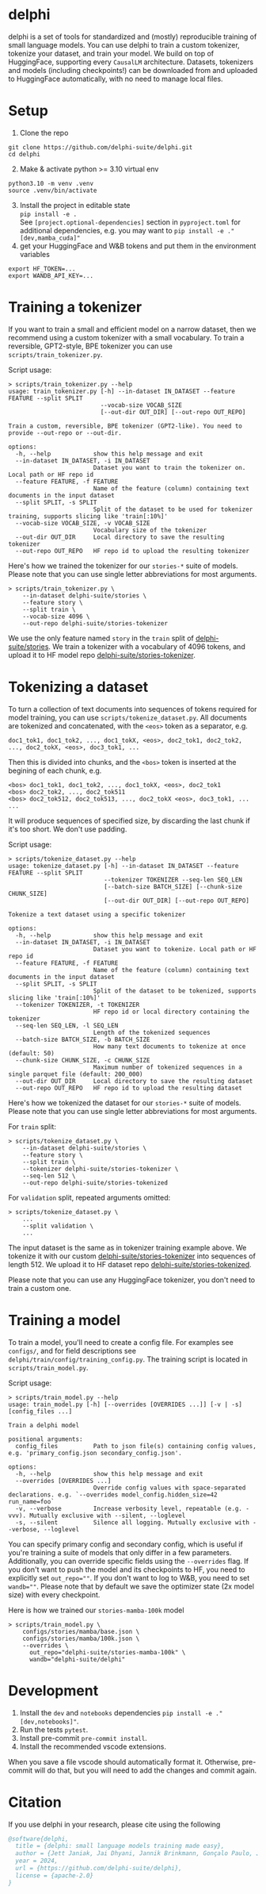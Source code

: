 # delphi

delphi is a set of tools for standardized and (mostly) reproducible training of small language models. You can use delphi to train a custom tokenizer, tokenize your dataset, and train your model. We build on top of HuggingFace, supporting every `CausalLM` architecture. Datasets, tokenizers and models (including checkpoints!) can be downloaded from and uploaded to HuggingFace automatically, with no need to manage local files.


# Setup

1. Clone the repo
```shell
git clone https://github.com/delphi-suite/delphi.git
cd delphi  
```
2. Make & activate python >= 3.10 virtual env
```shell
python3.10 -m venv .venv
source .venv/bin/activate
```
3. Install the project in editable state  
`pip install -e .`  
See `[project.optional-dependencies]` section in `pyproject.toml` for additional dependencies, e.g. you may want to `pip install -e ."[dev,mamba_cuda]"`
4. get your HuggingFace and W&B tokens and put them in the environment variables
```shell
export HF_TOKEN=...
export WANDB_API_KEY=...
```


# Training a tokenizer

If you want to train a small and efficient model on a narrow dataset, then we recommend using a custom tokenizer with a small vocabulary. To train a reversible, GPT2-style, BPE tokenizer you can use `scripts/train_tokenizer.py`.

Script usage:

```
> scripts/train_tokenizer.py --help
usage: train_tokenizer.py [-h] --in-dataset IN_DATASET --feature FEATURE --split SPLIT
                          --vocab-size VOCAB_SIZE
                          [--out-dir OUT_DIR] [--out-repo OUT_REPO]

Train a custom, reversible, BPE tokenizer (GPT2-like). You need to provide --out-repo or --out-dir.

options:
  -h, --help            show this help message and exit
  --in-dataset IN_DATASET, -i IN_DATASET
                        Dataset you want to train the tokenizer on. Local path or HF repo id
  --feature FEATURE, -f FEATURE
                        Name of the feature (column) containing text documents in the input dataset
  --split SPLIT, -s SPLIT
                        Split of the dataset to be used for tokenizer training, supports slicing like 'train[:10%]'
  --vocab-size VOCAB_SIZE, -v VOCAB_SIZE
                        Vocabulary size of the tokenizer
  --out-dir OUT_DIR     Local directory to save the resulting tokenizer
  --out-repo OUT_REPO   HF repo id to upload the resulting tokenizer
```

Here's how we trained the tokenizer for our `stories-*` suite of models. Please note that you can use single letter abbreviations for most arguments.

```
> scripts/train_tokenizer.py \
    --in-dataset delphi-suite/stories \
    --feature story \
    --split train \
    --vocab-size 4096 \
    --out-repo delphi-suite/stories-tokenizer
```

We use the only feature named `story` in the `train` split of [delphi-suite/stories](https://huggingface.co/datasets/delphi-suite/stories). We train a tokenizer with a vocabulary of 4096 tokens, and upload it to HF model repo [delphi-suite/stories-tokenizer](https://huggingface.co/delphi-suite/stories-tokenizer).


# Tokenizing a dataset

To turn a collection of text documents into sequences of tokens required for model training, you can use `scripts/tokenize_dataset.py`. All documents are tokenized and concatenated, with the `<eos>` token as a separator, e.g.
```
doc1_tok1, doc1_tok2, ..., doc1_tokX, <eos>, doc2_tok1, doc2_tok2, ..., doc2_tokX, <eos>, doc3_tok1, ...
```
Then this is divided into chunks, and the `<bos>` token is inserted at the begining of each chunk, e.g.
```
<bos> doc1_tok1, doc1_tok2, ..., doc1_tokX, <eos>, doc2_tok1
<bos> doc2_tok2, ..., doc2_tok511
<bos> doc2_tok512, doc2_tok513, ..., doc2_tokX <eos>, doc3_tok1, ...
...
```
It will produce sequences of specified size, by discarding the last chunk if it's too short. We don't use padding.

Script usage:

```
> scripts/tokenize_dataset.py --help
usage: tokenize_dataset.py [-h] --in-dataset IN_DATASET --feature FEATURE --split SPLIT
                           --tokenizer TOKENIZER --seq-len SEQ_LEN
                           [--batch-size BATCH_SIZE] [--chunk-size CHUNK_SIZE]
                           [--out-dir OUT_DIR] [--out-repo OUT_REPO]

Tokenize a text dataset using a specific tokenizer

options:
  -h, --help            show this help message and exit
  --in-dataset IN_DATASET, -i IN_DATASET
                        Dataset you want to tokenize. Local path or HF repo id
  --feature FEATURE, -f FEATURE
                        Name of the feature (column) containing text documents in the input dataset
  --split SPLIT, -s SPLIT
                        Split of the dataset to be tokenized, supports slicing like 'train[:10%]'
  --tokenizer TOKENIZER, -t TOKENIZER
                        HF repo id or local directory containing the tokenizer
  --seq-len SEQ_LEN, -l SEQ_LEN
                        Length of the tokenized sequences
  --batch-size BATCH_SIZE, -b BATCH_SIZE
                        How many text documents to tokenize at once (default: 50)
  --chunk-size CHUNK_SIZE, -c CHUNK_SIZE
                        Maximum number of tokenized sequences in a single parquet file (default: 200_000)
  --out-dir OUT_DIR     Local directory to save the resulting dataset
  --out-repo OUT_REPO   HF repo id to upload the resulting dataset
```

Here's how we tokenized the dataset for our `stories-*` suite of models. Please note that you can use single letter abbreviations for most arguments.

For `train` split:
```
> scripts/tokenize_dataset.py \
    --in-dataset delphi-suite/stories \
    --feature story \
    --split train \
    --tokenizer delphi-suite/stories-tokenizer \
    --seq-len 512 \
    --out-repo delphi-suite/stories-tokenized
```
For `validation` split, repeated arguments omitted:
```
> scripts/tokenize_dataset.py \
    ...
    --split validation \
    ...
```

The input dataset is the same as in tokenizer training example above. We tokenize it with our custom [delphi-suite/stories-tokenizer](https://huggingface.co/delphi-suite/stories-tokenizer) into sequences of length 512. We upload it to HF dataset repo [delphi-suite/stories-tokenized](https://huggingface.co/datasets/delphi-suite/stories-tokenized).

Please note that you can use any HuggingFace tokenizer, you don't need to train a custom one.

# Training a model

To train a model, you'll need to create a config file. For examples see `configs/`, and for field descriptions see `delphi/train/config/training_config.py`. The training script is located in `scripts/train_model.py`.

Script usage:

```
> scripts/train_model.py --help
usage: train_model.py [-h] [--overrides [OVERRIDES ...]] [-v | -s] [config_files ...]

Train a delphi model

positional arguments:
  config_files          Path to json file(s) containing config values, e.g. 'primary_config.json secondary_config.json'.

options:
  -h, --help            show this help message and exit
  --overrides [OVERRIDES ...]
                        Override config values with space-separated declarations. e.g. `--overrides model_config.hidden_size=42 run_name=foo`
  -v, --verbose         Increase verbosity level, repeatable (e.g. -vvv). Mutually exclusive with --silent, --loglevel
  -s, --silent          Silence all logging. Mutually exclusive with --verbose, --loglevel
```

You can specify primary config and secondary config, which is useful if you're training a suite of models that only differ in a few parameters. Additionally, you can override specific fields using the `--overrides` flag. If you don't want to push the model and its checkpoints to HF, you need to explicitly set `out_repo=""`. If you don't want to log to W&B, you need to set `wandb=""`. Please note that by default we save the optimizer state (2x model size) with every checkpoint.

Here is how we trained our `stories-mamba-100k` model
```
> scripts/train_model.py \
    configs/stories/mamba/base.json \
    configs/stories/mamba/100k.json \
    --overrides \
      out_repo="delphi-suite/stories-mamba-100k" \
      wandb="delphi-suite/delphi"
```

# Development

1. Install the `dev` and `notebooks` dependencies `pip install -e ."[dev,notebooks]"`.
2. Run the tests `pytest`.
3. Install pre-commit `pre-commit install`.
4. Install the recommended vscode extensions.

When you save a file vscode should automatically format it. Otherwise, pre-commit will do that, but you will need to add the changes and commit again.

# Citation

If you use delphi in your research, please cite using the following

```bibtex
@software{delphi,
  title = {delphi: small language models training made easy},
  author = {Jett Janiak, Jai Dhyani, Jannik Brinkmann, Gonçalo Paulo, Joshua Wendland, Víctor Abia Alonso, Siwei Li, Phan Anh Duong, Alice Rigg},
  year = 2024,
  url = {https://github.com/delphi-suite/delphi},
  license = {apache-2.0}
}
```
